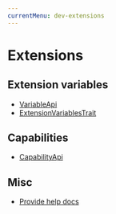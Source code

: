 ```yaml
---
currentMenu: dev-extensions
---
```

# Extensions

## Extension variables

- [VariableApi](VariableApi.md)
- [ExtensionVariablesTrait](ExtensionVariablesTrait.md)

## Capabilities

- [CapabilityApi](CapabilityApi.md)

## Misc

- [Provide help docs](ExtensionDocs.md)
